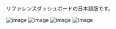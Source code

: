 リファレンスダッシュボードの日本語版です。

![image](https://github.com/user-attachments/assets/cd450f19-fe4a-4334-bf2e-a9eb03c9a3ad)
![image](https://github.com/user-attachments/assets/321fc455-72f8-4ad5-9be5-2a156eec9626)
![image](https://github.com/user-attachments/assets/076bbbf8-1608-44ae-a417-40e8875f3f43)
![image](https://github.com/user-attachments/assets/ff145e3c-9b74-4bad-9099-fdfd143ee5eb)
